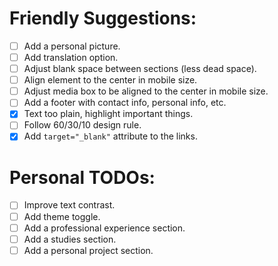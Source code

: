 # Friendly Suggestions:

- [ ] Add a personal picture.
- [ ] Add translation option.
- [ ] Adjust blank space between sections (less dead space).
- [ ] Align element to the center in mobile size.
- [ ] Adjust media box to be aligned to the center in mobile size.
- [ ] Add a footer with contact info, personal info, etc.
- [x] Text too plain, highlight important things.
- [ ] Follow 60/30/10 design rule.
- [x] Add `target="_blank"` attribute to the links.

# Personal TODOs:

- [ ] Improve text contrast.
- [ ] Add theme toggle.
- [ ] Add a professional experience section.
- [ ] Add a studies section.
- [ ] Add a personal project section.
